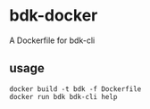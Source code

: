 # bdk-docker
A Dockerfile for bdk-cli

## usage 
```
docker build -t bdk -f Dockerfile
docker run bdk bdk-cli help
```
